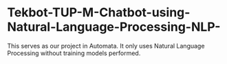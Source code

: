 # Tekbot-TUP-M-Chatbot-using-Natural-Language-Processing-NLP-
This serves as our project in Automata. It only uses Natural Language Processing without training models performed.
